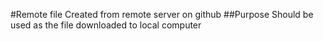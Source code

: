 #Remote file 
Created from remote server on github
##Purpose
Should be used as the file downloaded to local computer
